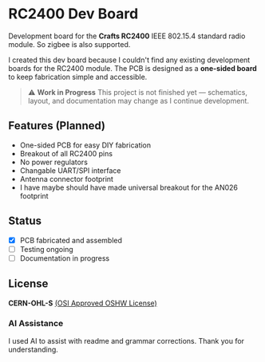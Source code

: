 # RC2400 Dev Board

Development board for the **Crafts RC2400** IEEE 802.15.4 standard radio module. So zigbee is also supported.

I created this dev board because I couldn't find any existing development boards for the RC2400 module. The PCB is designed as a **one-sided board** to keep fabrication simple and accessible.

> ⚠️ **Work in Progress**
> This project is not finished yet — schematics, layout, and documentation may change as I continue development.

## Features (Planned)

- One-sided PCB for easy DIY fabrication
- Breakout of all RC2400 pins
- No power regulators 
- Changable UART/SPI  interface
- Antenna connector footprint
- I have maybe should have made universal breakout for the AN026 footprint

## Status

- [x] PCB fabricated and assembled
- [ ] Testing ongoing
- [ ] Documentation in progress

## License

**CERN-OHL-S** [(OSI Approved OSHW License)](https://opensource.org/license/cern-ohl-s)
### AI Assistance
I used AI to assist with readme  and grammar corrections. Thank you for understanding.


